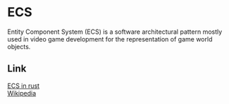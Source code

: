 # ECS

Entity Component System (ECS) is a software architectural pattern mostly used in video game development for the representation of game world objects.

## Link

[ECS in rust](https://ianjk.com/ecs-in-rust/) \
[Wikipedia](https://en.wikipedia.org/wiki/Entity_component_system)
